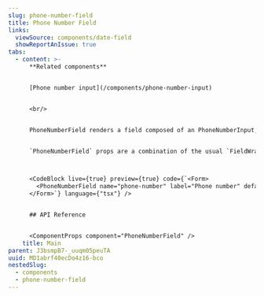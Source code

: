 ```yaml
---
slug: phone-number-field
title: Phone Number Field
links:
  viewSource: components/date-field
  showReportAnIssue: true
tabs:
  - content: >-
      **Related components**


      [Phone number input](/components/phone-number-input)


      <br/>


      PhoneNumberField renders a field composed of an PhoneNumberInput, a Label and a InlineMessage. It is the preferred way to render a form field for phone numbers.


      `PhoneNumberField` props are a combination of the usual `FieldWrapper` props (`name`, `label`, `hideLabel`, `description` etc.), all the props from `PhoneNumberInput` which is passes down, as well as a copy prop to set an appropriately translated error message for invalid phone numbers like so `{copy: {validation_invalid_phone_number: 'Your error message' }}`



      <CodeBlock live={true} preview={true} code={`<Form>
        <PhoneNumberField name="phone-number" label="Phone number" defaultValue='020 4586 7744' />
      </Form>`} language={"tsx"} />


      ## API Reference


      <ComponentProps component="PhoneNumberField" />
    title: Main
parent: J3bsmpB7-_uuqm05peuTA
uuid: MD1abrf40ecDo4z16-bco
nestedSlug:
  - components
  - phone-number-field
---
```

